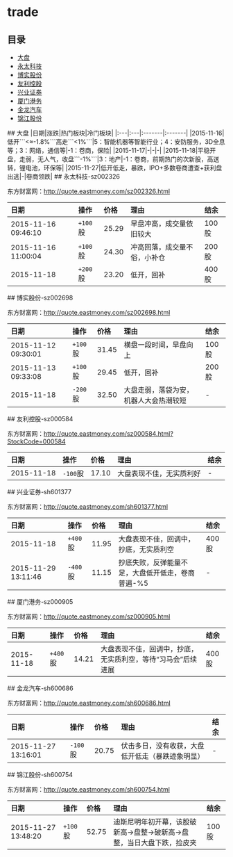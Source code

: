 # trade

## 目录
* [大盘](#dp)
* [永太科技](#sz002326)
* [博实股份](#sz002698)
* [友利控股](#sz000584)
* [兴业证券](#sh601377)
* [厦门港务](#sz000905)
* [金龙汽车](#sh600686)
* [锦江股份](#sh600754)

<a name="dp" />
## 大盘
|日期|涨跌|热门板块|冷门板块|
|:---|:---|:-------|:-------|
|2015-11-16|低开```<≈-1.8%```高走```<1%```|5：智能机器等智能行业；4：安防服务，3D全息等；3：网络，通信等|-1：卷商，保险|   
|2015-11-17|-|-|-|
|2015-11-18|平稳开盘，走弱，无人气，收盘```-1%```|3：地产|-1：卷商，前期热门的次新股，高送转，锂电池，环保等|
|2015-11-27|低开低走，暴跌，IPO+多数卷商遭查+获利盘出逃|-|卷商领跌|

<a name="sz002326" />
## 永太科技-sz002326

东方财富网：http://quote.eastmoney.com/sz002326.html   

|日期|操作|价格|理由|结余|
|:---|:---|:---|:---|:---|
|2015-11-16 09:46:10|```+100```股|25.29|早盘冲高，成交量依旧较大|100股|
|2015-11-16 11:00:04|```+100```股|24.30|冲高回落，成交量不俗，小补仓|200股|
|2015-11-18|```+200```股|23.20|低开，回补|400股|


<a name="sz002698" />
## 博实股份-sz002698

东方财富网：http://quote.eastmoney.com/sz002698.html   

|日期|操作|价格|理由|结余|
|:---|:---|:---|:---|:---|
|2015-11-12 09:30:01|```+100```股|31.45|横盘一段时间，早盘向上|100股|
|2015-11-13 09:33:08|```+100```股|29.45|低开，回补|200股|
|2015-11-18|```-200```股|32.50|大盘走弱，落袋为安，机器人大会热潮较短|-|

<a name="sz000584" />
## 友利控股-sz000584

东方财富网：http://quote.eastmoney.com/sz000584.html?StockCode=000584   

|日期|操作|价格|理由|结余|
|:---|:---|:---|:---|:---|
|2015-11-18|```-100```股|17.10|大盘表现不佳，无实质利好|-|

<a name="sh601377" />
## 兴业证券-sh601377

东方财富网：http://quote.eastmoney.com/sh601377.html

|日期|操作|价格|理由|结余|
|:---|:---|:---|:---|:---|
|2015-11-18|```+400```股|11.95|大盘表现不佳，回调中，抄底，无实质利空|400股|
|2015-11-29 13:11:46|```-400```股|11.15|抄底失败，反弹能量不足，大盘低开低走，卷商普遍-%5|-|

<a name="sz000905" />
## 厦门港务-sz000905

东方财富网：http://quote.eastmoney.com/sz000905.html

|日期|操作|价格|理由|结余|
|:---|:---|:---|:---|:---|
|2015-11-18|```+400```股|14.21|大盘表现不佳，回调中，抄底，无实质利空，等待“习马会”后续进展|400股|

<a name="sh600686" />
## 金龙汽车-sh600686

东方财富网：http://quote.eastmoney.com/sh600686.html   

|日期|操作|价格|理由|结余|
|:---|:---|:---|:---|:---|
|2015-11-27 13:16:01|```-100```股|20.75|伏击多日，没有收获，大盘低开低走（暴跌迹象明显）|-|   

<a name="sh600754" />
## 锦江股份-sh600754

东方财富网：http://quote.eastmoney.com/sh600754.html   

|日期|操作|价格|理由|结余|
|:---|:---|:---|:---|:---|
|2015-11-27 13:48:20|```+100```股|52.75|迪斯尼明年初开幕，该股破新高->盘整->破新高->盘整，当日大盘下跌，捡皮夹|100股|   

